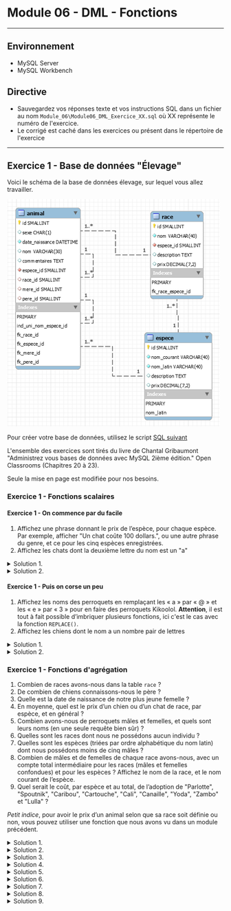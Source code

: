 # Module 06 - DML - Fonctions

---

## Environnement

- MySQL Server
- MySQL Workbench

## Directive

- Sauvegardez vos réponses texte et vos instructions SQL dans un fichier au nom ```Module_06\Module06_DML_Exercice_XX.sql``` où XX représente le numéro de l'exercice.
- Le corrigé est caché dans les exercices ou présent dans le répertoire de l'exercice

---

## Exercice 1 - Base de données "Élevage"

Voici le schéma de la base de données élevage, sur lequel vous allez travailler.

![Schéma base de données "élevage"](img/Capture3.png)

Pour créer votre base de données, utilisez le script [SQL suivant](sql/BD_Elevage.sql)

L'ensemble des exercices sont tirés du livre de Chantal Gribaumont "Administrez vous bases de données avec MySQL 2ième édition." Open Classrooms (Chapitres 20 à 23).

Seule la mise en page est modifiée pour nos besoins.

### Exercice 1 -  Fonctions scalaires

#### Exercice 1 -  On commence par du facile

1. Affichez une phrase donnant le prix de l’espèce, pour chaque espèce. Par exemple, afficher "Un chat coûte 100 dollars.", ou une autre phrase du genre, et ce pour les cinq espèces enregistrées.
2. Affichez les chats dont la deuxième lettre du nom est un "a"

<details>
    <summary>Solution 1.</summary>

```sql
SELECT CONCAT('Un(e) ', nom_courant, ' coûte ', prix, ' dollars.') AS Solution
FROM espece;

-- OU

SELECT CONCAT_WS(' ','Un(e)', nom_courant, 'coûte', prix, 'dollars.') AS Solution
FROM espece;
```

</details>

<details>
    <summary>Solution 2.</summary>

```sql
SELECT animal.nom , espece.nom_courant
FROM animal
  INNER JOIN espece 
          ON animal.espece_id = espece.id
WHERE espece.nom_courant = 'Chat '
  AND nom LIKE '_a%';

-- OU avec des fonctions

SELECT animal.nom , espece.nom_courant
FROM animal
  INNER JOIN espece 
          ON animal.espece_id = espece.id
WHERE espece.nom_courant = 'Chat '
  AND SUBSTRING(nom , 2, 1) = 'a';
```

</details>

#### Exercice 1 -  Puis on corse un peu

1. Affichez les noms des perroquets en remplaçant les « a » par « @ » et les « e » par « 3 » pour en faire des perroquets Kikoolol. **Attention**, il est tout à fait possible d’imbriquer plusieurs fonctions, ici c'est le cas avec la fonction ```REPLACE()```.
2. Affichez les chiens dont le nom a un nombre pair de lettres

<details>
    <summary>Solution 1.</summary>

Une petite explication s’impose avant de vous laisser continuer. Comme vous voyez, il est tout à fait possible d’imbriquer plusieurs fonctions. Le tout est de le faire correctement, et pour cela, il faut procéder par étape. Ici, vous voulez faire deux remplacements successifs dans une chaîne de caractères (en l’occurrence, le nom des perroquets).

Donc, vous effectuez un premier remplacement, en changeant les "a" par les "@" : ```REPLACE(nom, ’a’, ’@’)```.

Ensuite, sur la chaîne résultant de ce premier remplacement, vous effectuez le second : ```REPLACE(REPLACE(nom, ’a’, ’@’), ’e’, ’3’)```. Logique, non?

```sql
SELECT REPLACE(REPLACE(nom , 'a', '@'), 'e', '3') AS Solution
FROM animal
  INNER JOIN espece 
          ON animal.espece_id = espece.id
WHERE espece.nom_courant LIKE 'Perroquet%';
```

</details>

<details>
    <summary>Solution 2.</summary>

```sql
SELECT nom, nom_courant
FROM animal
  INNER JOIN espece 
          ON animal.espece_id = espece.id
WHERE espece.nom_courant = 'Chien'
  AND CHAR_LENGTH(nom) % 2 = 0;

-- OU
SELECT nom, nom_courant
FROM animal
  INNER JOIN espece 
          ON animal.espece_id = espece.id
WHERE espece.nom_courant = 'Chien'
  AND CHAR_LENGTH(nom) MOD 2 = 0;

-- OU
SELECT nom, nom_courant
FROM animal
  INNER JOIN espece 
          ON animal.espece_id = espece.id
WHERE espece.nom_courant = 'Chien'
  AND MOD(CHAR_LENGTH(nom), 2) = 0;
```

</details>

### Exercice 1 - Fonctions d'agrégation

1. Combien de races avons-nous dans la table ```race``` ?
2. De combien de chiens connaissons-nous le père ?
3. Quelle est la date de naissance de notre plus jeune femelle ?
4. En moyenne, quel est le prix d’un chien ou d’un chat de race, par espèce, et en général ?
5. Combien avons-nous de perroquets mâles et femelles, et quels sont leurs noms (en une seule requête bien sûr) ?
6. Quelles sont les races dont nous ne possédons aucun individu ?
7. Quelles sont les espèces (triées par ordre alphabétique du nom latin) dont nous possédons moins de cinq mâles ?
8. Combien de mâles et de femelles de chaque race avons-nous, avec un compte total intermédiaire pour les races (mâles et femelles confondues) et pour les espèces ? Affichez le nom de la race, et le nom courant de l’espèce.
9. Quel serait le coût, par espèce et au total, de l’adoption de "Parlotte", "Spoutnik", "Caribou", "Cartouche", "Cali", "Canaille", "Yoda", "Zambo" et "Lulla" ?

*Petit indice*, pour avoir le prix d’un animal selon que sa race soit définie ou non, vous pouvez utiliser une fonction que nous avons vu dans un module précédent.

<details>
    <summary>Solution 1.</summary>

```sql
SELECT COUNT (*)
FROM Race;
```

</details>

<details>
    <summary>Solution 2.</summary>

L’astuce ici était de ne pas oublier de donner la colonne ```pere_id``` en paramètre à ```COUNT()```, pour ne compter que les lignes où ```pere_id``` est non ```NULL```. Si vous avez fait directement ```WHERE espece_id = 1``` au lieu d’utiliser une jointure pour sélectionner les chiens, ce n’est pas bien grave.

```sql
SELECT COUNT(pere_id)
FROM animal
  INNER JOIN espece 
          ON espece.id = animal.espece_id
WHERE espece.nom_courant = 'Chien';
```

</details>

<details>
    <summary>Solution 3.</summary>

```sql
SELECT MAX(date_naissance)
FROM animal
WHERE sexe = 'F';
```

</details>

<details>
    <summary>Solution 4.</summary>

```sql
SELECT nom_courant AS espece , AVG(race.prix) AS prix_moyen
FROM race
  INNER JOIN espece 
          ON race.espece_id = espece.id
WHERE espece.nom_courant IN ('Chat ', 'Chien')
GROUP BY espece.nom_courant WITH ROLLUP;
```

Ne pas oublier ```WITH ROLLUP``` pour avoir le résultat général.

</details>

<details>
    <summary>Solution 5.</summary>

```sql
SELECT sexe , COUNT(*), GROUP_CONCAT(nom SEPARATOR ', ')
FROM animal
  INNER JOIN espece 
          ON animal.espece_id = espece.id
WHERE nom_courant = 'Perroquet amazone'
GROUP BY sexe;
```

Il suffisait de se souvenir de la méthode ```GROUP_CONCAT()``` pour pouvoir réaliser simplement cette requête. Peut-être avez-vous groupé sur l’espèce aussi (avec ```nom_courant``` ou autre). Ce n’était pas nécessaire puisqu’on avait restreint à une seule espèce avec la clause ```WHERE```. Cependant, cela n’influe pas sur le résultat, mais sur la rapidité de la requête.

</details>

<details>
    <summary>Solution 6.</summary>

```sql
SELECT race.nom , COUNT(animal.race_id) AS nombre
FROM race
  LEFT JOIN animal 
         ON animal.race_id = race.id
GROUP BY race.nom
HAVING nombre = 0;
```

Il fallait ici ne pas oublier de faire une jointure externe (```LEFT``` ou ```RIGHT```, selon votre requête), ainsi que de mettre la colonne ```animal.race_id``` (ou ```animal.id```, ou ```animal.espece_id``` mais c’est moins intuitif) en paramètre de la fonction ```COUNT()```.

</details>

<details>
    <summary>Solution 7.</summary>

```sql
SELECT espece.nom_latin , COUNT(espece_id) AS nombre
FROM espece
 LEFT JOIN animal ON animal.espece_id = espece.id
WHERE sexe = 'M' OR animal.id IS NULL
GROUP BY espece.nom_latin
HAVING nombre < 5;
```

À nouveau, une jointure externe et ```espece_id``` en argument de ```COUNT()```, mais il y avait ici une petite subtilité en plus. Puisqu’on demandait des informations sur les mâles uniquement, il fallait une condition ```WHERE sexe = ’M’```. Mais cette condition fait que les lignes de la jointure provenant de la table ```espece``` n’ayant aucune correspondance dans la table ```animal``` sont éliminées également (puisque forcément, toutes les colonnes de la table ```animal```, dont sexe, seront à ```NULL``` pour ces lignes). Par conséquent, il fallait ajouter une condition permettant de garder ces fameuses lignes (les espèces pour lesquelles on n’a aucun individu, donc aucun mâle). Il fallait donc ajouter ```OR animal.id IS NULL```, ou faire cette condition sur toute autre colonne d’```animal``` ayant la contrainte ```NOT NULL```, et qui donc ne sera ```NULL``` que lors d’une jointure externe, en cas de noncorrespondance avec l’autre table. Il n’y a plus alors qu’à ajouter la clause ```HAVING``` pour sélectionner les espèces ayant moins de cinq mâles.

</details>

<details>
    <summary>Solution 8.</summary>

```sql
SELECT animal.sexe , race.nom , espece.nom_courant , COUNT (*) AS
nombre
FROM animal
  INNER JOIN espece 
          ON animal.espece_id = espece.id
  INNER JOIN race 
          ON animal.race_id = race.id
WHERE animal.sexe IS NOT NULL
GROUP BY espece.nom_courant , race.nom , sexe 
WITH ROLLUP; 
```

Deux jointures sont nécessaires pour pouvoir afficher les noms des races et des espèces. Il suffit alors de ne pas oublier l’option ```WITH ROLLUP``` et de mettre les critères de regroupement dans le bon ordre pour avoir les super-agrégats voulus.

</details>

<details>
    <summary>Solution 9.</summary>

```sql
SELECT espece.nom_courant , SUM(COALESCE(race.prix, espece.prix)) AS somme
FROM animal
  INNER JOIN espece 
          ON espece.id = animal.espece_id
  LEFT JOIN race
         ON race.id = animal.race_id
WHERE animal.nom IN ('Parlotte ', 'Spoutnik ', 'Caribou ', 'Cartouche ', 'Cali ', 'Canaille ', 'Yoda ', 'Zambo ', 'Lulla ')
GROUP BY espece.nom_courant WITH ROLLUP;
```

C’est ici la fonction ```SUM()``` qu’il fallait utiliser, puisqu’on veut le prix total par groupe. Sans oublier le ```WITH ROLLUP``` pour avoir également le prix total tous groupes confondus. Quant au prix de chaque animal, c’est typiquement une situation où l’on peut utiliser ```COALESCE()``` !

</details>
